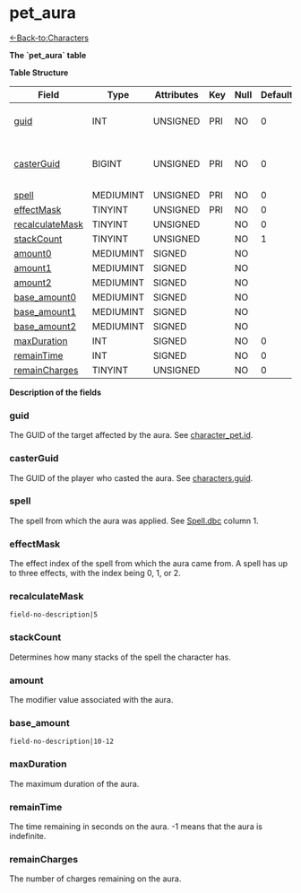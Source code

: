 # pet\_aura

[<-Back-to:Characters](database-characters)

**The \`pet\_aura\` table**

**Table Structure**

| Field                | Type      | Attributes | Key | Null | Default | Extra | Comment                       |
| -------------------- | --------- | ---------- | --- | ---- | ------- | ----- | ----------------------------- |
| [guid][1]            | INT       | UNSIGNED   | PRI | NO   | 0       |       | Global Unique Identifier      |
| [casterGuid][2]      | BIGINT    | UNSIGNED   | PRI | NO   | 0       |       | Full Global Unique Identifier |
| [spell][3]           | MEDIUMINT | UNSIGNED   | PRI | NO   | 0       |       |                               |
| [effectMask][4]      | TINYINT   | UNSIGNED   | PRI | NO   | 0       |       |                               |
| [recalculateMask][5] | TINYINT   | UNSIGNED   |     | NO   | 0       |       |                               |
| [stackCount][6]      | TINYINT   | UNSIGNED   |     | NO   | 1       |       |                               |
| [amount0][7]         | MEDIUMINT | SIGNED     |     | NO   |         |       |                               |
| [amount1][8]         | MEDIUMINT | SIGNED     |     | NO   |         |       |                               |
| [amount2][9]         | MEDIUMINT | SIGNED     |     | NO   |         |       |                               |
| [base_amount0][10]   | MEDIUMINT | SIGNED     |     | NO   |         |       |                               |
| [base_amount1][11]   | MEDIUMINT | SIGNED     |     | NO   |         |       |                               |
| [base_amount2][12]   | MEDIUMINT | SIGNED     |     | NO   |         |       |                               |
| [maxDuration][13]    | INT       | SIGNED     |     | NO   | 0       |       |                               |
| [remainTime][14]     | INT       | SIGNED     |     | NO   | 0       |       |                               |
| [remainCharges][15]  | TINYINT   | UNSIGNED   |     | NO   | 0       |       |                               |

[1]: #guid
[2]: #casterguid
[3]: #spell
[4]: #effectmask
[5]: #recalculatemask
[6]: #stackcount
[7]: #amount
[8]: #amount
[9]: #amount
[10]: #baseamount
[11]: #baseamount
[12]: #baseamount
[13]: #maxduration
[14]: #remaintime
[15]: #remaincharges

**Description of the fields**

### guid

The GUID of the target affected by the aura. See [character\_pet.id](character_pet#id).

### casterGuid

The GUID of the player who casted the aura. See [characters.guid](characters#guid).

### spell

The spell from which the aura was applied. See [Spell.dbc](spell) column 1.

### effectMask

The effect index of the spell from which the aura came from. A spell has up to three effects, with the index being 0, 1, or 2.

### recalculateMask

`field-no-description|5`

### stackCount

Determines how many stacks of the spell the character has.

### amount

The modifier value associated with the aura.

### base\_amount

`field-no-description|10-12`

### maxDuration

The maximum duration of the aura.

### remainTime

The time remaining in seconds on the aura. -1 means that the aura is indefinite.

### remainCharges

The number of charges remaining on the aura.
